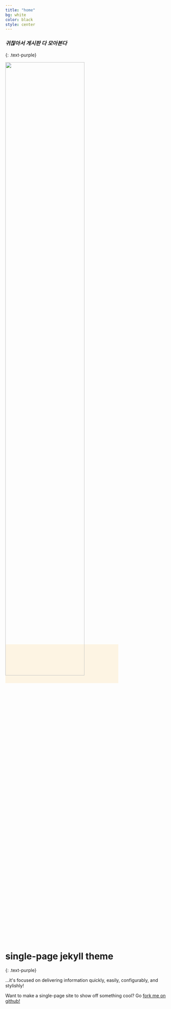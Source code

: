 ```yaml
---
title: "home"
bg: white
color: black
style: center
---
```


### *귀찮아서 게시판 다 모아본다*
{: .text-purple}

<span class="fa-stack subtlecircle" style="font-size:100px; background:rgba(255,166,0,0.1)">
<img src="https://user-images.githubusercontent.com/11792345/29739684-baf13a04-8a7e-11e7-93e2-b797a5ec9dac.png" width="70%" height="70%"></span>


# single-page jekyll theme
{: .text-purple}



…it's focused on delivering information quickly, easily, configurably, and stylishly!

Want to make a single-page site to show off something cool? Go [fork me on github!](https://github.com/t413/SinglePaged)


